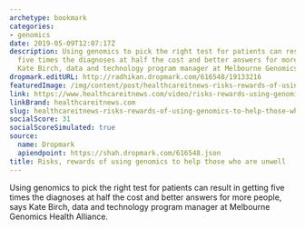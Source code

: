 ```yaml
---
archetype: bookmark
categories:
- genomics
date: 2019-05-09T12:07:17Z
description: Using genomics to pick the right test for patients can result in getting
  five times the diagnoses at half the cost and better answers for more people, says
  Kate Birch, data and technology program manager at Melbourne Genomics Health Alliance.
dropmark.editURL: http://radhikan.dropmark.com/616548/19133216
featuredImage: /img/content/post/healthcareitnews-risks-rewards-of-using-genomics-to-help-those-who-are-unwell.jpg
link: https://www.healthcareitnews.com/video/risks-rewards-using-genomics-help-those-who-are-unwell
linkBrand: healthcareitnews.com
slug: healthcareitnews-risks-rewards-of-using-genomics-to-help-those-who-are-unwell
socialScore: 31
socialScoreSimulated: true
source:
  name: Dropmark
  apiendpoint: https://shah.dropmark.com/616548.json
title: Risks, rewards of using genomics to help those who are unwell
---
```

Using genomics to pick the right test for patients can result in getting five times the diagnoses at half the cost and better answers for more people, says Kate Birch, data and technology program manager at Melbourne Genomics Health Alliance.